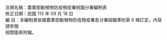法規名稱：農業部動植物防疫檢疫署桃園分署編制表  
修正日期：民國 113 年 09 月 18 日  
編 註：本編制表依據農業部動植物防疫檢疫署各分署組織準則第 6 條訂定，內容請參閱  
相關圖表附檔。  


